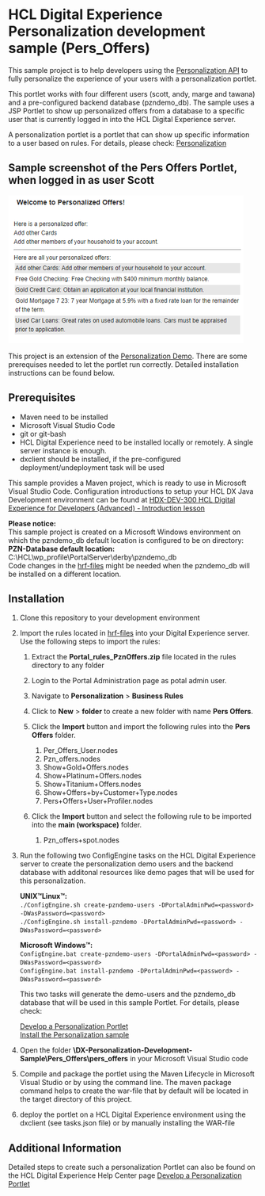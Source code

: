 # HCL Digital Experience Personalization development sample (Pers_Offers)

This sample project is to help developers using the [Personalization API](https://opensource.hcltechsw.com/digital-experience/latest/manage_content/pzn/pzn_programming_ref/using_apis/?h=com.ibm.websphere.personalization) to fully personalize the experience of your users with a personalization portlet.  

This portlet works with four different users (scott, andy, marge and tawana) and a pre-configured backend database (pzndemo_db). The sample uses a JSP Portlet to show up personalized offers from a database to a specific user that is currently logged in into the HCL Digital Experience server.

A personalization portlet is a portlet that can show up specific information to a user based on rules. For details, please check: [Personalization](https://opensource.hcltechsw.com/digital-experience/latest/get_started/product_overview/personalization/?h=personalization)

## Sample screenshot of the Pers Offers Portlet, when logged in as user Scott  

![Pers Offers Portlet - Sample Screenshot](./Pers_Offers/images/Pers_Offers_Portlet_content_sample.png)  

This project is an extension of the [Personalization Demo](https://opensource.hcltechsw.com/digital-experience/latest/manage_content/pzn/pzn_portlet/index.html).
There are some prerequises needed to let the portlet run correctly. Detailed installation instructions can be found below.  

## Prerequisites

- Maven need to be installed
- Microsoft Visual Studio Code
- git or git-bash
- HCL Digital Experience need to be installed locally or remotely. A single server instance is enough.
- dxclient should be installed, if the pre-configured deployment/undeployment task will be used

This sample provides a Maven project, which is ready to use in Microsoft Visual Studio Code. Configuration introductions to setup your HCL DX Java Development environment can be found at [HDX-DEV-300 HCL Digital Experience for Developers (Advanced) - Introduction lesson](https://hclsoftwareu.hcltechsw.com/component/axs/?view=sso_config&id=3&forward=https%3A%2F%2Fhclsoftwareu.hcltechsw.com%2Fcourses%2Flesson%2F%3Fid%3D1777)

**Please notice:**  
This sample project is created on a Microsoft Windows environment on which the pzndemo_db default location is configured to be on directory:  
**PZN-Database default location:** C:\HCL\wp_profile\PortalServer\derby\pzndemo_db  
Code changes in the [hrf-files](./Pers_Offers/pers_offers/rules/) might be needed when the pzndemo_db will be installed on a different location.

## Installation

1. Clone this repository to your development environment

2. Import the rules located in [hrf-files](./Pers_Offers/pers_offers/rules/) into your Digital Experience server. Use the following steps to import the rules:

    1. Extract the **Portal_rules_PznOffers.zip** file located in the rules directory to any folder
    2. Login to the Portal Administration page as potal admin user.
    3. Navigate to **Personalization** > **Business Rules**
    4. Click to **New** > **folder** to create a new folder with name **Pers Offers**.
    5. Click the **Import** button and import the following rules into the **Pers Offers** folder.

        1. Per_Offers_User.nodes
        2. Pzn_offers.nodes
        3. Show+Gold+Offers.nodes
        4. Show+Platinum+Offers.nodes
        5. Show+Titanium+Offers.nodes
        6. Show+Offers+by+Customer+Type.nodes
        7. Pers+Offers+User+Profiler.nodes

    6. Click the **Import** button and select the following rule to be imported into the **main (workspace)** folder.

        1. Pzn_offers+spot.nodes

3. Run the following two ConfigEngine tasks on the HCL Digital Experience server to create the personalization demo users and the backend database with additonal resources like demo pages that will be used for this personalization.

    **UNIX™Linux™:**  
    ```./ConfigEngine.sh create-pzndemo-users -DPortalAdminPwd=<password> -DWasPassword=<password>```  
    ```./ConfigEngine.sh install-pzndemo -DPortalAdminPwd=<password> -DWasPassword=<password>```  

    **Microsoft Windows™:**  
    ```ConfigEngine.bat create-pzndemo-users -DPortalAdminPwd=<password> -DWasPassword=<password>```  
    ```ConfigEngine.bat install-pzndemo -DPortalAdminPwd=<password> -DWasPassword=<password>```  

    This two tasks will generate the demo-users and the pzndemo_db database that will be used in this sample Portlet. For details, please check:

    [Develop a Personalization Portlet](https://opensource.hcltechsw.com/digital-experience/latest/manage_content/pzn/pzn_portlet)  
    [Install the Personalization sample](https://opensource.hcltechsw.com/digital-experience/latest/manage_content/pzn/pzn_portlet/pzn_demoinstall/)  

4. Open the folder **\DX-Personalization-Development-Sample\Pers_Offers\pers_offers** in your Microsoft Visual Studio code

5. Compile and package the portlet using the Maven Lifecycle in Microsoft Visual Studio or by using the command line. The maven package command helps to create the war-file that by default will be located in the target directory of this project.  

6. deploy the portlet on a HCL Digital Experience environment using the dxclient (see tasks.json file) or by manually installing the WAR-file

## Additional Information

Detailed steps to create such a personalization Portlet can also be found on the HCL Digital Experience Help Center page [Develop a Personalization Portlet](https://opensource.hcltechsw.com/digital-experience/latest/manage_content/pzn/pzn_portlet)  
